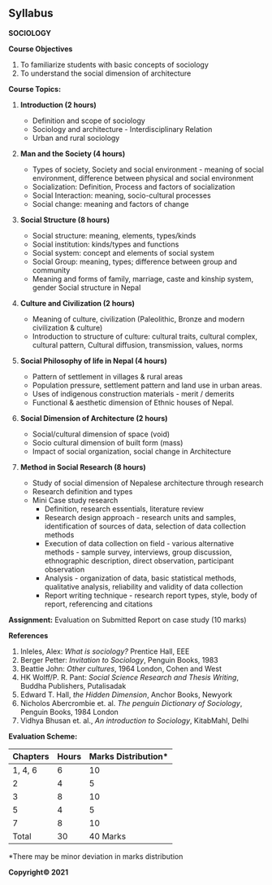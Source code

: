 ## Syllabus

**SOCIOLOGY**

**Course Objectives**

1. To familiarize students with basic concepts of sociology
2. To understand the social dimension of architecture

**Course Topics:**

1. **Introduction (2 hours)**
   * Definition and scope of sociology
   * Sociology and architecture - Interdisciplinary Relation
   * Urban and rural sociology

2. **Man and the Society (4 hours)**
   * Types of society, Society and social environment - meaning of social environment, difference between physical and social environment
   * Socialization: Definition, Process and factors of socialization
   * Social Interaction: meaning, socio-cultural processes
   * Social change: meaning and factors of change

3. **Social Structure (8 hours)**
   * Social structure: meaning, elements, types/kinds
   * Social institution: kinds/types and functions
   * Social system: concept and elements of social system
   * Social Group: meaning, types; difference between group and community
   * Meaning and forms of family, marriage, caste and kinship system, gender Social structure in Nepal

4. **Culture and Civilization (2 hours)**
   * Meaning of culture, civilization (Paleolithic, Bronze and modern civilization & culture)
   * Introduction to structure of culture: cultural traits, cultural complex, cultural pattern, Cultural diffusion, transmission, values, norms

5. **Social Philosophy of life in Nepal (4 hours)**
   * Pattern of settlement in villages & rural areas
   * Population pressure, settlement pattern and land use in urban areas.
   * Uses of indigenous construction materials - merit / demerits
   * Functional & aesthetic dimension of Ethnic houses of Nepal.

6. **Social Dimension of Architecture (2 hours)**
   * Social/cultural dimension of space (void)
   * Socio cultural dimension of built form (mass)
   * Impact of social organization, social change in Architecture

7. **Method in Social Research (8 hours)**
   * Study of social dimension of Nepalese architecture through research
   * Research definition and types
   * Mini Case study research
     * Definition, research essentials, literature review
     * Research design approach - research units and samples, identification of sources of data, selection of data collection methods
     * Execution of data collection on field - various alternative methods - sample survey, interviews, group discussion, ethnographic description, direct observation, participant observation
     * Analysis - organization of data, basic statistical methods, qualitative analysis, reliability and validity of data collection
     * Report writing technique - research report types, style, body of report, referencing and citations

**Assignment:** Evaluation on Submitted Report on case study (10 marks)

**References**

1. Inleles, Alex: _What is sociology?_ Prentice Hall, EEE
2. Berger Petter: _Invitation to Sociology_, Penguin Books, 1983
3. Beattie John: _Other cultures_, 1964 London, Cohen and West
4. HK Wolff/P. R. Pant: _Social Science Research and Thesis Writing_, Buddha Publishers, Putalisadak
5. Edward T. Hall, _the Hidden Dimension_, Anchor Books, Newyork
6. Nicholos Abercrombie et. al. _The penguin Dictionary of Sociology_, Penguin Books, 1984 London 
7. Vidhya Bhusan et. al., _An introduction to Sociology_, KitabMahl, Delhi

**Evaluation Scheme:**

| Chapters | Hours | Marks Distribution* |
|---|---|---|
| 1, 4, 6 | 6 | 10 |
| 2 | 4 | 5 |
| 3 | 8 | 10 |
| 5 | 4 | 5 |
| 7 | 8 | 10 |
| Total | 30 | 40 Marks |

*There may be minor deviation in marks distribution

**Copyright&copy; 2021** 
